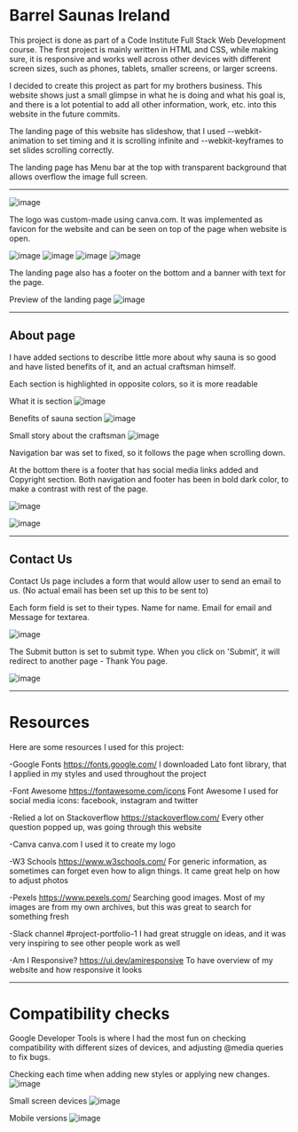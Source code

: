 # Barrel Saunas Ireland
This project is done as part of a Code Institute Full Stack Web Development course. The first project is mainly written in HTML and CSS, while making sure, it is responsive and works well across other devices with different screen sizes, such as phones, tablets, smaller screens, or larger screens. 

I decided to create this project as part for my brothers business. This website shows just a small glimpse in what he is doing and what his goal is, and there is a lot potential to add all other information, work, etc. into this website in the future commits. 

The landing page of this website has slideshow, that I used --webkit-animation to set timing and it is scrolling infinite and --webkit-keyframes to set slides scrolling correctly.

The landing page has Menu bar at the top with transparent background that allows overflow the image full screen. 

---

![image](https://user-images.githubusercontent.com/25457379/216511092-40446dd1-6b6b-4faf-b49d-466162125b85.png)

The logo was custom-made using canva.com. It was implemented as favicon for the website and can be seen on top of the page when website is open.

![image](https://user-images.githubusercontent.com/25457379/216511473-69a18f5b-32a3-4717-8bf8-c6b545d4e082.png)
![image](https://user-images.githubusercontent.com/25457379/216520631-b0bace51-2b99-4fa1-869d-7b17651a0060.png)
![image](https://user-images.githubusercontent.com/25457379/216520531-ed382667-7f89-4fc9-96c0-d8931acc7dc8.png)
![image](https://user-images.githubusercontent.com/25457379/216520300-71b3526e-9b8e-45c0-9f9e-02e1be35d83a.png)


The landing page also has a footer on the bottom and a banner with text for the page.

Preview of the landing page
![image](https://user-images.githubusercontent.com/25457379/216521116-f7b8ec41-f8be-404a-9bfa-07efc75cd168.png)

---

## About page

I have added sections to describe little more about why sauna is so good and have listed benefits of it, and an actual craftsman himself. 

Each section is highlighted in opposite colors, so it is more readable

What it is section
![image](https://user-images.githubusercontent.com/25457379/216518249-f2df4332-c0b0-4d29-868e-04fb15a903b3.png)

Benefits of sauna section
![image](https://user-images.githubusercontent.com/25457379/216518648-269a0f43-ef95-4402-8369-6f12524f256b.png)

Small story about the craftsman
![image](https://user-images.githubusercontent.com/25457379/216518765-3bb2668a-5253-43b9-bbd4-009d25159f86.png)

Navigation bar was set to fixed, so it follows the page when scrolling down.

At the bottom there is a footer that has social media links added and Copyright section.
Both navigation and footer has been in bold dark color,  to make a contrast with rest of the page.

![image](https://user-images.githubusercontent.com/25457379/216519294-48afd910-5637-4a3a-8a58-669af82f87ca.png)

![image](https://user-images.githubusercontent.com/25457379/216519184-bafef3ce-cbdd-44d8-8cdb-e059a9ffa4b3.png)

---

## Contact Us

Contact Us page includes a form that would allow user to send an email to us. (No actual email has been set up this to be sent to)

Each form field is set to their types. Name for name. Email for email and Message for textarea.

![image](https://user-images.githubusercontent.com/25457379/216519857-c07051b0-4551-4b95-ae6f-1a98e18c1ab1.png)

The Submit button is set to submit type. When you click on 'Submit', it will redirect to another page - Thank You page. 

![image](https://user-images.githubusercontent.com/25457379/216520151-1486ede2-11e1-48e0-8b5c-c94c270a45cf.png)

---

# Resources

Here are some resources I used for this project:

-Google Fonts https://fonts.google.com/ 
I downloaded Lato font library, that I applied in my styles and used throughout the project

-Font Awesome https://fontawesome.com/icons
Font Awesome I used for social media icons: facebook, instagram and twitter

-Relied a lot on Stackoverflow https://stackoverflow.com/
Every other question popped up, was going through this website

-Canva canva.com
I used it to create my logo

-W3 Schools https://www.w3schools.com/
For generic information, as sometimes can forget even how to align things. It came great help on how to adjust photos

-Pexels https://www.pexels.com/
Searching good images. Most of my images are from my own archives, but this was great to search for something fresh

-Slack channel #project-portfolio-1
I had great struggle on ideas, and it was very inspiring to see other people work as well

-Am I Responsive? https://ui.dev/amiresponsive
To have overview of my website and how responsive it looks

---

# Compatibility checks

Google Developer Tools is where I had the most fun on checking compatibility with different sizes of devices, and adjusting @media queries to fix bugs.

Checking each time when adding new styles or applying new changes.
![image](https://user-images.githubusercontent.com/25457379/216524422-dd3264ba-4da5-4a5c-a8e7-29658ac1cf0d.png)

Small screen devices
![image](https://user-images.githubusercontent.com/25457379/216524522-bec2853e-dab4-4e18-9ea8-b1f96d5c32ff.png)

Mobile versions
![image](https://user-images.githubusercontent.com/25457379/216524893-fb08a150-146d-43d6-8244-d6063ed6f401.png)

